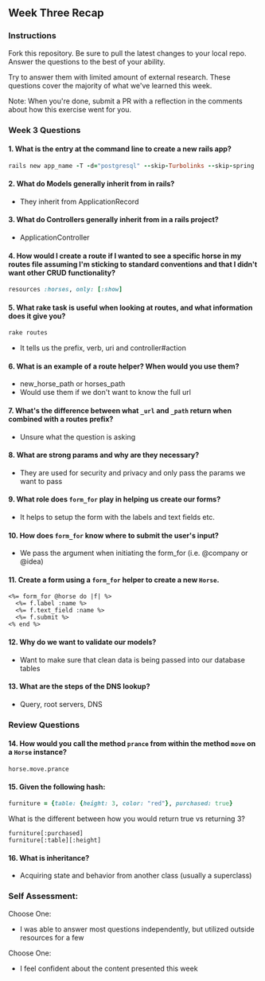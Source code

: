 ## Week Three Recap

### Instructions
Fork this repository. Be sure to pull the latest changes to your local repo. Answer the questions to the best of your ability.

Try to answer them with limited amount of external research. These questions cover the majority of what we've learned this week.

Note: When you're done, submit a PR with a reflection in the comments about how this exercise went for you.

### Week 3 Questions

#### 1. What is the entry at the command line to create a new rails app?

```ruby
rails new app_name -T -d="postgresql" --skip-Turbolinks --skip-spring
```

#### 2. What do Models generally inherit from in rails?

  - They inherit from ApplicationRecord  

#### 3. What do Controllers generally inherit from in a rails project?

  - ApplicationController  

#### 4. How would I create a route if I wanted to see a specific horse in my routes file assuming I'm sticking to standard conventions and that I didn't want other CRUD functionality?

```ruby
resources :horses, only: [:show]
```

#### 5. What rake task is useful when looking at routes, and what information does it give you?

```ruby
rake routes
```

  - It tells us the prefix, verb, uri and controller#action  

#### 6. What is an example of a route helper? When would you use them?

  - new_horse_path or horses_path  
  - Would use them if we don't want to know the full url  

#### 7. What's the difference between what `_url` and `_path` return when combined with a routes prefix?

  - Unsure what the question is asking  

#### 8. What are strong params and why are they necessary?

  - They are used for security and privacy and only pass the params we want to pass  

#### 9. What role does `form_for` play in helping us create our forms?

  - It helps to setup the form with the labels and text fields etc.  

#### 10. How does `form_for` know where to submit the user's input?

  - We pass the argument when initiating the form_for (i.e. @company or @idea)  

#### 11. Create a form using a `form_for` helper to create a new `Horse`.

```
<%= form_for @horse do |f| %>
  <%= f.label :name %>
  <%= f.text_field :name %>
  <%= f.submit %>
<% end %>
```

#### 12. Why do we want to validate our models?

  - Want to make sure that clean data is being passed into our database tables  

#### 13. What are the steps of the DNS lookup?

  - Query, root servers, DNS

### Review Questions  

#### 14. How would you call the method `prance` from within the method `move` on a `Horse` instance?

```
horse.move.prance
```

#### 15. Given the following hash:

```ruby
furniture = {table: {height: 3, color: "red"}, purchased: true}
```
What is the different between how you would return true vs returning 3?  

```
furniture[:purchased]
furniture[:table][:height]
```

#### 16. What is inheritance?

  - Acquiring state and behavior from another class (usually a superclass)  

### Self Assessment:
Choose One:
* I was able to answer most questions independently, but utilized outside resources for a few

Choose One:
* I feel confident about the content presented this week
